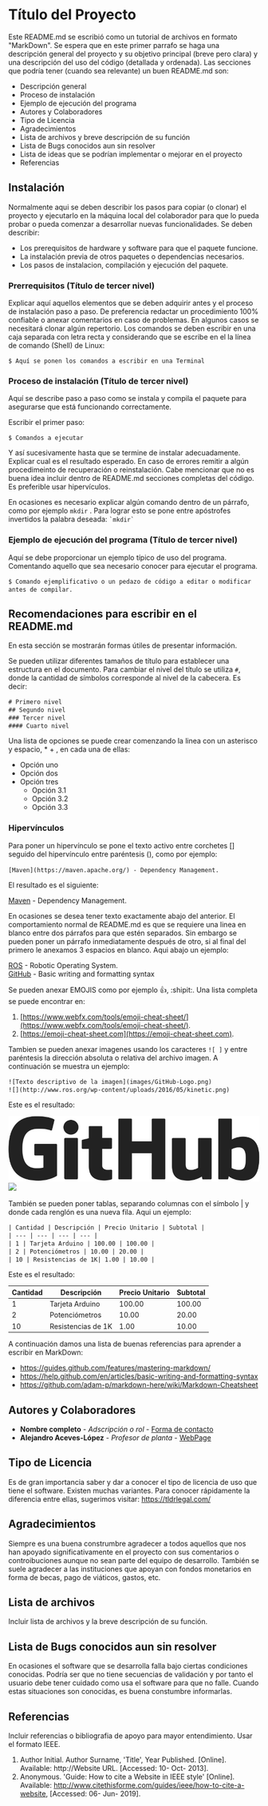 # Título del Proyecto

Este README.md se escribió como un tutorial de archivos en formato "MarkDown". Se espera que en este primer parrafo se haga una descripción general del proyecto y su objetivo principal (breve pero clara) y una descripción del uso del código (detallada y ordenada). Las secciones que podría tener (cuando sea relevante) un buen README.md son:

* Descripción general
* Proceso de instalación
* Ejemplo de ejecución del programa
* Autores y Colaboradores
* Tipo de Licencia
* Agradecimientos
* Lista de archivos y breve descripción de su función
* Lista de Bugs conocidos aun sin resolver
* Lista de ideas que se podrían implementar o mejorar en el proyecto
* Referencias 

## Instalación

Normalmente aqui se deben describir los pasos para copiar (o clonar) el proyecto y ejecutarlo en la máquina local del colaborador para que lo pueda probar o pueda comenzar a desarrollar nuevas funcionalidades. Se deben describir:
* Los prerequisitos de hardware y software para que el paquete funcione. 
* La instalación previa de otros paquetes o dependencias necesarios.
* Los pasos de instalacion, compilación y ejecución del paquete. 

### Prerrequisitos  (Título de tercer nivel) 

Explicar aquí aquellos elementos que se deben adquirir antes y el proceso de instalación paso a paso. De preferencia redactar un procedimiento 100% confiable o anexar comentarios en caso de problemas. En algunos casos se necesitará clonar algún repertorio. Los comandos se deben escribir en una caja separada con letra recta y considerando que se escribe en el la línea de comando (Shell) de Linux:

```
$ Aquí se ponen los comandos a escribir en una Terminal
```

### Proceso de instalación  (Título de tercer nivel)

Aquí se describe paso a paso como se instala y compila el paquete para asegurarse que está funcionando correctamente. 

Escribir el primer paso: 

```
$ Comandos a ejecutar
```

Y así sucesivamente hasta que se termine de instalar adecuadamente. Explicar cual es el resultado esperado. En caso de errores remitir a algún procedimeinto de recuperación o reinstalación. Cabe mencionar que no es buena idea incluir dentro de README.md secciones completas del código. Es preferible usar hipervículos. 

En ocasiones es necesario explicar algún comando dentro de un párrafo, como por ejemplo `mkdir` . Para lograr esto se pone entre apóstrofes invertidos la palabra deseada:
``` `mkdir` ```


### Ejemplo de ejecución del programa  (Título de tercer nivel)

Aquí se debe proporcionar un ejemplo típico de uso del programa. Comentando aquello que sea necesario conocer para ejecutar el programa.

```
$ Comando ejemplificativo o un pedazo de código a editar o modificar antes de compilar.
```

## Recomendaciones para escribir en el README.md

En esta sección se mostrarán formas útiles de presentar información.

Se pueden utilizar diferentes tamaños de título para establecer una estructura en el documento. Para cambiar el nivel del título se utiliza `#`, donde la cantidad de símbolos corresponde al nivel de la cabecera. Es decir:

```
# Primero nivel
## Segundo nivel
### Tercer nivel
#### Cuarto nivel
```

Una lista de opciones se puede crear comenzando la linea con un asterisco y espacio, * + <space>, en cada una de ellas:
* Opción uno
* Opción dos
* Opción tres
  - Opción 3.1
  - Opción 3.2
  - Opción 3.3

### Hipervínculos

Para poner un hipervínculo se pone el texto activo entre corchetes [] seguido del hipervínculo entre paréntesis (), como por ejemplo:

``` [Maven](https://maven.apache.org/) - Dependency Management. ```

El resultado es el siguiente:

[Maven](https://maven.apache.org/) - Dependency Management.

En ocasiones se desea tener texto exactamente abajo del anterior. El comportamiento normal de README.md es que se requiere una linea en blanco entre dos párrafos para que estén separados. Sin embargo se pueden poner un párrafo inmediatamente después de otro, si al final del primero le anexamos 3 espacios en blanco. Aqui abajo un ejemplo:

[ROS](http://ros.org) - Robotic Operating System.   
[GitHub](https://help.github.com/en/articles/basic-writing-and-formatting-syntax) - Basic writing and formatting syntax

Se pueden anexar EMOJIS como por ejemplo :+1:, :shipit:.  Una lista completa se puede encontrar en:
1. [https://www.webfx.com/tools/emoji-cheat-sheet/](https://www.webfx.com/tools/emoji-cheat-sheet/).  
2. [https://emoji-cheat-sheet.com](https://emoji-cheat-sheet.com).


Tambien se pueden anexar imagenes usando los caracteres `![ ]` y entre paréntesis la dirección absoluta o relativa del archivo imagen. A continuación se muestra un ejemplo: 

```
![Texto descriptivo de la imagen](images/GitHub-Logo.png)
![](http://www.ros.org/wp-content/uploads/2016/05/kinetic.png)
```
Este es el resultado:

![Texto descriptivo de la imagen](images/GitHub-Logo.png)
![](http://www.ros.org/wp-content/uploads/2016/05/kinetic.png)

También se pueden poner tablas, separando columnas con el símbolo | y donde cada renglón es una nueva fila. Aqui un ejemplo:

```
| Cantidad | Descripción | Precio Unitario | Subtotal |
| --- | --- | --- | --- |
| 1 | Tarjeta Arduino | 100.00 | 100.00 |
| 2 | Potenciómetros | 10.00 | 20.00 |
| 10 | Resistencias de 1K| 1.00 | 10.00 |
```
Este es el resultado:

| Cantidad | Descripción | Precio Unitario | Subtotal |
| --- | --- | --- | --- |
| 1 | Tarjeta Arduino | 100.00 | 100.00 |
| 2 | Potenciómetros | 10.00 | 20.00 |
| 10 | Resistencias de 1K| 1.00 | 10.00 |

A continuación damos una lista de buenas referencias para aprender a escribir en MarkDown:
* https://guides.github.com/features/mastering-markdown/
* https://help.github.com/en/articles/basic-writing-and-formatting-syntax 
* https://github.com/adam-p/markdown-here/wiki/Markdown-Cheatsheet

## Autores y Colaboradores

* **Nombre completo** - *Adscripción o rol* - [Forma de contacto](http://homepage.cem.itesm.mx/aaceves) 
* **Alejandro Aceves-López** - *Profesor de planta* - [WebPage](http://homepage.cem.itesm.mx/aaceves) 


## Tipo de Licencia

Es de gran importancia saber y dar a conocer el tipo de licencia de uso que tiene el software. Existen muchas variantes. Para conocer rápidamente la diferencia entre ellas, sugerimos visitar:  https://tldrlegal.com/ 

## Agradecimientos

Siempre es una buena construmbre agradecer a todos aquellos que nos han apoyado significativamente en el proyecto con sus comentarios o controibuciones aunque no sean parte del equipo de desarrollo. También se suele agradecer a las instituciones que apoyan con fondos monetarios en forma de becas, pago de viáticos, gastos, etc.

## Lista de archivos

Incluir lista de archivos y la breve descripción de su función.

## Lista de Bugs conocidos aun sin resolver

En ocasiones el software que se desarrolla falla bajo ciertas condiciones conocidas. Podría ser que no tiene secuencias de validación y por tanto el usuario debe tener cuidado como usa el software para que no falle. Cuando estas situaciones son conocidas, es buena constumbre informarlas.

## Referencias 

Incluir referencias o bibliografia de apoyo para mayor entendimiento. Usar el formato IEEE.

1. Author Initial.  Author Surname, 'Title', Year Published. [Online]. Available: http://Website URL. [Accessed: 10- Oct- 2013].
2. Anonymous. 'Guide: How to cite a Website in IEEE style' [Online]. Available: http://www.citethisforme.com/guides/ieee/how-to-cite-a-website, [Accessed: 06- Jun- 2019].
